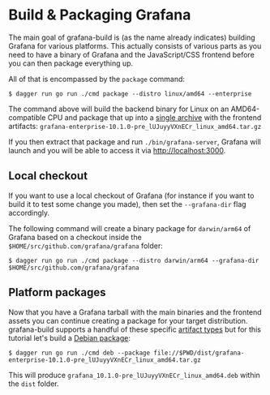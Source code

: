 # Build & Packaging Grafana

The main goal of grafana-build is (as the name already indicates) building Grafana for various platforms. 
This actually consists of various parts as you need to have a binary of Grafana and the JavaScript/CSS frontend before you can then package everything up.

All of that is encompassed by the `package` command:

```
$ dagger run go run ./cmd package --distro linux/amd64 --enterprise
```

The command above will build the backend binary for Linux on an AMD64-compatible CPU and package that up into a [single archive][tarball] with the frontend artifacts: `grafana-enterprise-10.1.0-pre_lUJuyyVXnECr_linux_amd64.tar.gz`

If you then extract that package and run `./bin/grafana-server`, Grafana will launch and you will be able to access it via <http://localhost:3000>.

## Local checkout

If you want to use a local checkout of Grafana (for instance if you want to build it to test some change you made), then set the `--grafana-dir` flag accordingly.

The following command will create a binary package for `darwin/arm64` of Grafana based on a checkout inside the `$HOME/src/github.com/grafana/grafana` folder:

```
$ dagger run go run ./cmd package --distro darwin/arm64 --grafana-dir $HOME/src/github.com/grafana/grafana
```

## Platform packages

Now that you have a Grafana tarball with the main binaries and the frontend assets you can continue creating a package for your target distribution.
grafana-build supports a handful of these specific [artifact types](../artifact-types/index.md) but for this tutorial let's build a [Debian package][deb]:

```
$ dagger run go run ./cmd deb --package file://$PWD/dist/grafana-enterprise-10.1.0-pre_lUJuyyVXnECr_linux_amd64.tar.gz
```

This will produce `grafana_10.1.0-pre_lUJuyyVXnECr_linux_amd64.deb` within the `dist` folder.

[tarball]: ../artifact-types/tarball.md
[deb]: ../artifact-types/deb.md
